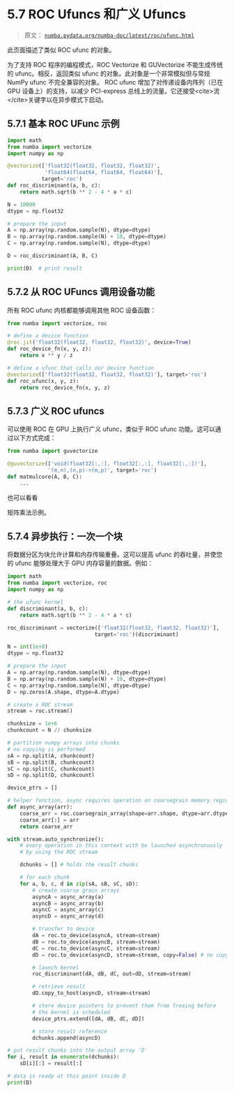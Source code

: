 # 5.7  ROC Ufuncs 和广义 Ufuncs

> 原文： [`numba.pydata.org/numba-doc/latest/roc/ufunc.html`](http://numba.pydata.org/numba-doc/latest/roc/ufunc.html)

此页面描述了类似 ROC ufunc 的对象。

为了支持 ROC 程序的编程模式，ROC Vectorize 和 GUVectorize 不能生成传统的 ufunc。相反，返回类似 ufunc 的对象。此对象是一个非常模拟但与常规 NumPy ufunc 不完全兼容的对象。 ROC ufunc 增加了对传递设备内阵列（已在 GPU 设备上）的支持，以减少 PCI-express 总线上的流量。它还接受&lt;cite&gt;流&lt;/cite&gt;关键字以在异步模式下启动。

## 5.7.1 基本 ROC UFunc 示例

```py
import math
from numba import vectorize
import numpy as np

@vectorize(['float32(float32, float32, float32)',
            'float64(float64, float64, float64)'],
           target='roc')
def roc_discriminant(a, b, c):
    return math.sqrt(b ** 2 - 4 * a * c)

N = 10000
dtype = np.float32

# prepare the input
A = np.array(np.random.sample(N), dtype=dtype)
B = np.array(np.random.sample(N) + 10, dtype=dtype)
C = np.array(np.random.sample(N), dtype=dtype)

D = roc_discriminant(A, B, C)

print(D)  # print result

```

## 5.7.2 从 ROC UFuncs 调用设备功能

所有 ROC ufunc 内核都能够调用其他 ROC 设备函数：

```py
from numba import vectorize, roc

# define a device function
@roc.jit('float32(float32, float32, float32)', device=True)
def roc_device_fn(x, y, z):
    return x ** y / z

# define a ufunc that calls our device function
@vectorize(['float32(float32, float32, float32)'], target='roc')
def roc_ufunc(x, y, z):
    return roc_device_fn(x, y, z)

```

## 5.7.3 广义 ROC ufuncs

可以使用 ROC 在 GPU 上执行广义 ufunc，类似于 ROC ufunc 功能。这可以通过以下方式完成：

```py
from numba import guvectorize

@guvectorize(['void(float32[:,:], float32[:,:], float32[:,:])'],
             '(m,n),(n,p)->(m,p)', target='roc')
def matmulcore(A, B, C):
    ...

```

也可以看看

矩阵乘法示例。

## 5.7.4 异步执行：一次一个块

将数据分区为块允许计算和内存传输重叠。这可以提高 ufunc 的吞吐量，并使您的 ufunc 能够处理大于 GPU 内存容量的数据。例如：

```py
import math
from numba import vectorize, roc
import numpy as np

# the ufunc kernel
def discriminant(a, b, c):
    return math.sqrt(b ** 2 - 4 * a * c)

roc_discriminant = vectorize(['float32(float32, float32, float32)'],
                            target='roc')(discriminant)

N = int(1e+8)
dtype = np.float32

# prepare the input
A = np.array(np.random.sample(N), dtype=dtype)
B = np.array(np.random.sample(N) + 10, dtype=dtype)
C = np.array(np.random.sample(N), dtype=dtype)
D = np.zeros(A.shape, dtype=A.dtype)

# create a ROC stream
stream = roc.stream()

chunksize = 1e+6
chunkcount = N // chunksize

# partition numpy arrays into chunks
# no copying is performed
sA = np.split(A, chunkcount)
sB = np.split(B, chunkcount)
sC = np.split(C, chunkcount)
sD = np.split(D, chunkcount)

device_ptrs = []

# helper function, async requires operation on coarsegrain memory regions
def async_array(arr):
    coarse_arr = roc.coarsegrain_array(shape=arr.shape, dtype=arr.dtype)
    coarse_arr[:] = arr
    return coarse_arr

with stream.auto_synchronize():
    # every operation in this context with be launched asynchronously
    # by using the ROC stream

    dchunks = [] # holds the result chunks

    # for each chunk
    for a, b, c, d in zip(sA, sB, sC, sD):
        # create coarse grain arrays
        asyncA = async_array(a)
        asyncB = async_array(b)
        asyncC = async_array(c)
        asyncD = async_array(d)

        # transfer to device
        dA = roc.to_device(asyncA, stream=stream)
        dB = roc.to_device(asyncB, stream=stream)
        dC = roc.to_device(asyncC, stream=stream)
        dD = roc.to_device(asyncD, stream=stream, copy=False) # no copying

        # launch kernel
        roc_discriminant(dA, dB, dC, out=dD, stream=stream)

        # retrieve result
        dD.copy_to_host(asyncD, stream=stream)

        # store device pointers to prevent them from freeing before
        # the kernel is scheduled
        device_ptrs.extend([dA, dB, dC, dD])

        # store result reference
        dchunks.append(asyncD)

# put result chunks into the output array 'D'
for i, result in enumerate(dchunks):
    sD[i][:] = result[:]

# data is ready at this point inside D
print(D)

```